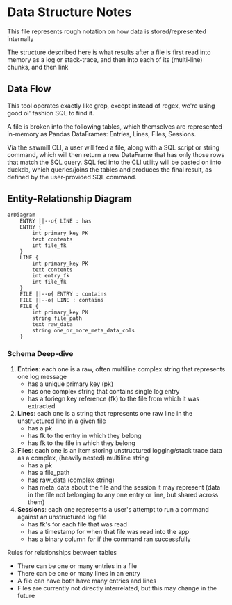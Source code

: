 # Data Structure Notes

This file represents rough notation on how data is stored/represented internally

The structure described here is what results after a file is first read into memory 
as a log or stack-trace, and then into each of its (multi-line) chunks, and then link 

## Data Flow

This tool operates exactly like grep, except instead of regex, we're using good ol' 
fashion SQL to find it.

A file is broken into the following tables, which themselves are represented in-memory
as Pandas DataFrames: Entries, Lines, Files, Sessions. 

Via the sawmill CLI, a user will feed a file, along with a SQL script or string command, which will then return a new 
DataFrame that has only those rows that match the SQL query. SQL fed into the CLI 
utility will be pasted on into duckdb, which queries/joins the tables and produces the 
final result, as defined by the user-provided SQL command.

<!-- TODO: come back and fix the flow diagram below -->


<!-- %% Add comments
    click A 
    click B "The file is read and processed" "Comment for B"
    click C "The file is divided into entries, lines, files, and sessions" "Comment for C"
    click D "The data is structured in-memory as Pandas DataFrames" "Comment for D"
    click H "DuckDB executes the user-provided SQL command" "Comment for H"
    click I "Tables are queried and joined based on the SQL command" "Comment for I"
    click J "A new DataFrame with the query results is produced" "Comment for J" -->

## Entity-Relationship Diagram

```mermaid
erDiagram
    ENTRY ||--o{ LINE : has
    ENTRY {
        int primary_key PK
        text contents
        int file_fk
    }
    LINE {
        int primary_key PK
        text contents
        int entry_fk
        int file_fk
    }
    FILE ||--o{ ENTRY : contains
    FILE ||--o{ LINE : contains
    FILE {
        int primary_key PK
        string file_path
        text raw_data
        string one_or_more_meta_data_cols
    }
```

### Schema Deep-dive

1. **Entries**: each one is a raw, often multiline complex string that represents one log message
    - has a unique primary key (pk)
    - has one complex string that contains single log entry
    - has a foriegn key reference (fk) to the file from which it was extracted
2. **Lines**: each one is a string that represents one raw line in the unstructured line in a given file
    - has a pk
    - has fk to the entry in which they belong
    - has fk to the file in which they belong
3. **Files**: each one is an item storing unstructured logging/stack trace data as a complex, (heavily nested) multiline string
    - has a pk
    - has a file_path
    - has raw_data (complex string)
    - has meta_data about the file and the session it may represent (data in the file not belonging to any one entry or line, but shared across them)
4. **Sessions**: each one represents a user's attempt to run a command against an unstructured log file
    - has fk's for each file that was read
    - has a timestamp for when that file was read into the app
    - has a binary column for if the command ran successfully

Rules for relationships between tables
- There can be one or many entries in a file
- There can be one or many lines in an entry
- A file can have both have many entries and lines
- Files are currently not directly interrelated, but this may change in the future

